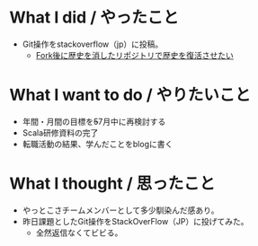 # What I did / やったこと
- Git操作をstackoverflow（jp）に投稿。
  - [Fork後に歴史を消したリポジトリで歴史を復活させたい](https://ja.stackoverflow.com/questions/36735)

# What I want to do / やりたいこと
- 年間・月間の目標を~~5~~7月中に再検討する
- Scala研修資料の完了
- 転職活動の結果、学んだことをblogに書く

# What I thought / 思ったこと
- やっとこさチームメンバーとして多少馴染んだ感あり。
- 昨日課題としたGit操作をStackOverFlow（JP）に投げてみた。
  - 全然返信なくてビビる。
